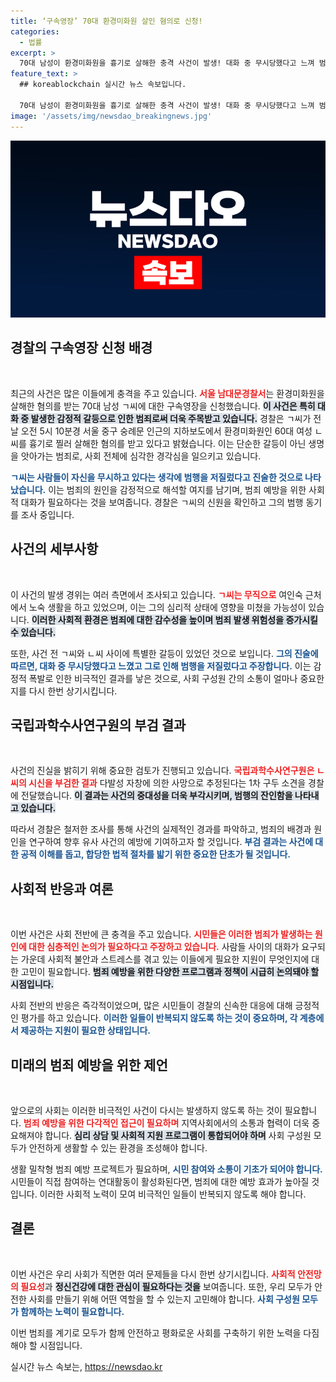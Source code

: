```yaml
---
title: ‘구속영장’ 70대 환경미화원 살인 혐의로 신청!
categories:
  - 법률
excerpt: >
  70대 남성이 환경미화원을 흉기로 살해한 충격 사건이 발생! 대화 중 무시당했다고 느껴 범행을 저질렀다는 혐의로 구속영장이 신청됐다. 사건의 전말과 경찰의 후속 조치를 확인해보세요!
feature_text: >
  ## koreablockchain 실시간 뉴스 속보입니다.

  70대 남성이 환경미화원을 흉기로 살해한 충격 사건이 발생! 대화 중 무시당했다고 느껴 범행을 저질렀다는 혐의로 구속영장이 신청됐다. 사건의 전말과 경찰의 후속 조치를 확인해보세요!
image: '/assets/img/newsdao_breakingnews.jpg'
---
```


<p><img src="/assets/img/newsdao_breakingnews.jpg" alt="koreablockchain 속보" /></p>

<h2 data-ke-size="size26">경찰의 구속영장 신청 배경</h2>

<p data-ke-size="size16">&nbsp;</p>

<p>최근의 사건은 많은 이들에게 충격을 주고 있습니다. <b><span style="color: #ee2323;">서울 남대문경찰서</span></b>는 환경미화원을 살해한 혐의를 받는 70대 남성 ㄱ씨에 대한 구속영장을 신청했습니다. <b><span style="background-color: #21538527;">이 사건은 특히 대화 중 발생한 감정적 갈등으로 인한 범죄로써 더욱 주목받고 있습니다.</span></b> 경찰은 ㄱ씨가 전날 오전 5시 10분경 서울 중구 숭례문 인근의 지하보도에서 환경미화원인 60대 여성 ㄴ씨를 흉기로 찔러 살해한 혐의를 받고 있다고 밝혔습니다. 이는 단순한 갈등이 아닌 생명을 앗아가는 범죄로, 사회 전체에 심각한 경각심을 일으키고 있습니다.</p>

<p><b><span style="color: #1a5490;">ㄱ씨는 사람들이 자신을 무시하고 있다는 생각에 범행을 저질렀다고 진술한 것으로 나타났습니다.</span></b> 이는 범죄의 원인을 감정적으로 해석할 여지를 남기며, 범죄 예방을 위한 사회적 대화가 필요하다는 것을 보여줍니다. 경찰은 ㄱ씨의 신원을 확인하고 그의 범행 동기를 조사 중입니다.</p>

<h2 data-ke-size="size26">사건의 세부사항</h2>

<p data-ke-size="size16">&nbsp;</p>

<p>이 사건의 발생 경위는 여러 측면에서 조사되고 있습니다. <b><span style="color: #ee2323;">ㄱ씨는 무직으로</span></b> 여인숙 근처에서 노숙 생활을 하고 있었으며, 이는 그의 심리적 상태에 영향을 미쳤을 가능성이 있습니다. <b><span style="background-color: #21538527;">이러한 사회적 환경은 범죄에 대한 감수성을 높이며 범죄 발생 위험성을 증가시킬 수 있습니다.</span></b> </p>

<p>또한, 사건 전 ㄱ씨와 ㄴ씨 사이에 특별한 갈등이 있었던 것으로 보입니다. <b><span style="color: #1a5490;">그의 진술에 따르면, 대화 중 무시당했다고 느꼈고 그로 인해 범행을 저질렀다고 주장합니다.</span></b> 이는 감정적 폭발로 인한 비극적인 결과를 낳은 것으로, 사회 구성원 간의 소통이 얼마나 중요한지를 다시 한번 상기시킵니다.</p>

<h2 data-ke-size="size26">국립과학수사연구원의 부검 결과</h2>

<p data-ke-size="size16">&nbsp;</p>

<p>사건의 진실을 밝히기 위해 중요한 검토가 진행되고 있습니다. <b><span style="color: #ee2323;">국립과학수사연구원은 ㄴ씨의 시신을 부검한 결과</span></b> 다발성 자창에 의한 사망으로 추정된다는 1차 구두 소견을 경찰에 전달했습니다. <b><span style="background-color: #21538527;">이 결과는 사건의 중대성을 더욱 부각시키며, 범행의 잔인함을 나타내고 있습니다.</span></b> </p>

<p>따라서 경찰은 철저한 조사를 통해 사건의 실제적인 경과를 파악하고, 범죄의 배경과 원인을 연구하여 향후 유사 사건의 예방에 기여하고자 할 것입니다. <b><span style="color: #1a5490;">부검 결과는 사건에 대한 공적 이해를 돕고, 합당한 법적 절차를 밟기 위한 중요한 단초가 될 것입니다.</span></b></p>

<h2 data-ke-size="size26">사회적 반응과 여론</h2>

<p data-ke-size="size16">&nbsp;</p>

<p>이번 사건은 사회 전반에 큰 충격을 주고 있습니다. <b><span style="color: #ee2323;">시민들은 이러한 범죄가 발생하는 원인에 대한 심층적인 논의가 필요하다고 주장하고 있습니다.</span></b> 사람들 사이의 대화가 요구되는 가운데 사회적 불안과 스트레스를 겪고 있는 이들에게 필요한 지원이 무엇인지에 대한 고민이 필요합니다. <b><span style="background-color: #21538527;">범죄 예방을 위한 다양한 프로그램과 정책이 시급히 논의돼야 할 시점입니다.</span></b></p>

<p>사회 전반의 반응은 즉각적이었으며, 많은 시민들이 경찰의 신속한 대응에 대해 긍정적인 평가를 하고 있습니다. <b><span style="color: #1a5490;">이러한 일들이 반복되지 않도록 하는 것이 중요하며, 각 계층에서 제공하는 지원이 필요한 상태입니다.</span></b> </p>

<h2 data-ke-size="size26">미래의 범죄 예방을 위한 제언</h2>

<p data-ke-size="size16">&nbsp;</p>

<p>앞으로의 사회는 이러한 비극적인 사건이 다시는 발생하지 않도록 하는 것이 필요합니다. <b><span style="color: #ee2323;">범죄 예방을 위한 다각적인 접근이 필요하며</span></b> 지역사회에서의 소통과 협력이 더욱 중요해져야 합니다. <b><span style="background-color: #21538527;">심리 상담 및 사회적 지원 프로그램이 통합되어야 하며</span></b> 사회 구성원 모두가 안전하게 생활할 수 있는 환경을 조성해야 합니다. </p>

<p>생활 밀착형 범죄 예방 프로젝트가 필요하며, <b><span style="color: #1a5490;">시민 참여와 소통이 기초가 되어야 합니다.</span></b> 시민들이 직접 참여하는 연대활동이 활성화된다면, 범죄에 대한 예방 효과가 높아질 것입니다. 이러한 사회적 노력이 모여 비극적인 일들이 반복되지 않도록 해야 합니다.</p>

<h2 data-ke-size="size26">결론</h2>

<p data-ke-size="size16">&nbsp;</p>

<p>이번 사건은 우리 사회가 직면한 여러 문제들을 다시 한번 상기시킵니다. <b><span style="color: #ee2323;">사회적 안전망의 필요성</span></b>과 <b><span style="background-color: #21538527;">정신건강에 대한 관심이 필요하다는 것을</span></b> 보여줍니다. 또한, 우리 모두가 안전한 사회를 만들기 위해 어떤 역할을 할 수 있는지 고민해야 합니다. <b><span style="color: #1a5490;">사회 구성원 모두가 함께하는 노력이 필요합니다.</span></b> </p>

<p>이번 범죄를 계기로 모두가 함께 안전하고 평화로운 사회를 구축하기 위한 노력을 다짐해야 할 시점입니다.</p>
실시간 뉴스 속보는, <a href="https://newsdao.kr" rel="dofollow">https://newsdao.kr</a>


